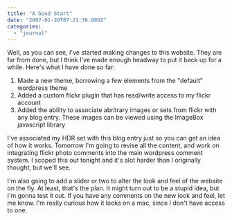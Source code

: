 ```yaml
---
title: "A Good Start"
date: "2007-01-20T07:21:36.000Z"
categories: 
  - "journal"
---
```


Well, as you can see, I've started making changes to this website. They are far from done, but I think I've made enough headway to put it back up for a while. Here's what I have done so far:

1. Made a new theme, borrowing a few elements from the "default" wordpress theme
2. Added a custom flickr plugin that has read/write access to my flickr account
3. Added the ability to associate abritrary images or sets from flickr with any blog entry. These images can be viewed using the ImageBox javascript library

I've associated my HDR set with this blog entry just so you can get an idea of how it works. Tomorrow I'm going to revise all the content, and work on integrating flickr photo comments into the main wordpress comment system. I scoped this out tonight and it's alot harder than I originally thought, but we'll see.

I'm also going to add a slider or two to alter the look and feel of the website on the fly. At least, that's the plan. It might turn out to be a stupid idea, but I'm gonna test it out. If you have any comments on the new look and feel, let me know. I'm really curious how it looks on a mac, since I don't have access to one.
